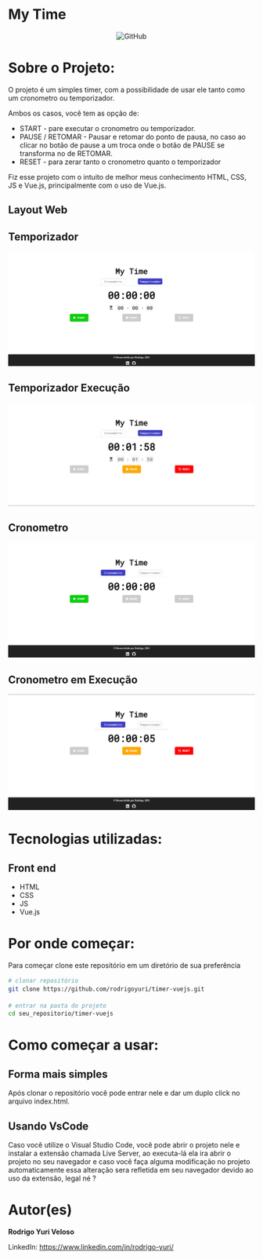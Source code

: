 # My Time

<center>

![GitHub](https://img.shields.io/github/license/rodrigoyuri/timer-vuejs)

</center>

# Sobre o Projeto:

O projeto é um simples timer, com a possibilidade de usar ele tanto como um cronometro ou temporizador.

Ambos os casos, você tem as opção de: 

- START - pare executar o cronometro ou temporizador.
- PAUSE / RETOMAR - Pausar e retomar do ponto de pausa, no caso ao clicar no botão de pause
a um troca onde o botão de PAUSE se transforma no de RETOMAR.
- RESET - para zerar tanto o cronometro quanto o temporizador

Fiz esse projeto com o intuito de melhor meus conhecimento HTML, CSS, 
JS e Vue.js, principalmente com o uso de Vue.js. 

## Layout Web

## Temporizador

![Temporizador Start](./assets/img/temporizador.png)

## Temporizador Execução

![Temporizador Start](./assets/img/temporizador-start.png)

## Cronometro

![Cronometro Inicial](./assets/img/cronometro.png)

## Cronometro em Execução

![Cronometro Start](./assets/img/cronometro-start.png)

# Tecnologias utilizadas:

## Front end

- HTML
- CSS
- JS 
- Vue.js

# Por onde começar:

Para começar clone este repositório em um diretório de sua preferência

```bash
# clonar repositório
git clone https://github.com/rodrigoyuri/timer-vuejs.git

# entrar na pasta do projeto
cd seu_repositorio/timer-vuejs
``` 

# Como começar a usar:

## Forma mais simples
Após clonar o repositório você pode entrar nele e dar um duplo click no arquivo index.html.

## Usando VsCode

Caso você utilize o Visual Studio Code, você pode abrir o projeto nele e instalar a extensão chamada Live Server, ao executa-lá ela ira abrir o projeto no seu navegador e caso você faça alguma modificação no projeto automaticamente essa alteração sera refletida em seu navegador devido ao uso da extensão, legal né ? 

# Autor(es)

**Rodrigo Yuri Veloso**

LinkedIn: https://www.linkedin.com/in/rodrigo-yuri/